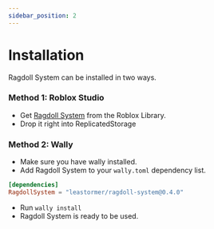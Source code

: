 ```yaml
---
sidebar_position: 2
---
```


# Installation
Ragdoll System can be installed in two ways.

### Method 1: Roblox Studio

- Get [Ragdoll System](https://create.roblox.com/marketplace/asset/13949224115/RagdollSystem) from the Roblox Library.
- Drop it right into ReplicatedStorage

### Method 2: Wally

- Make sure you have wally installed.
- Add Ragdoll System to your `wally.toml` dependency list.

```toml title="wally.toml"
[dependencies]
RagdollSystem = "leastormer/ragdoll-system@0.4.0"
```

- Run `wally install`
- Ragdoll System is ready to be used.